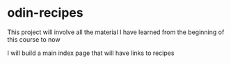 # odin-recipes
This project will involve all the material I have learned from the beginning of this course to now

I will build a main index page that will have links to recipes
